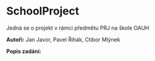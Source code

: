 # SchoolProject
<p>Jedná se o projekt v rámci předmětu PRJ na škole OAUH</p>
<p><b>Autoři:</b> Jan Javor, Pavel Řihák, Ctibor Mlýnek</p>
<p><b>Popis zadání:</b></p>
